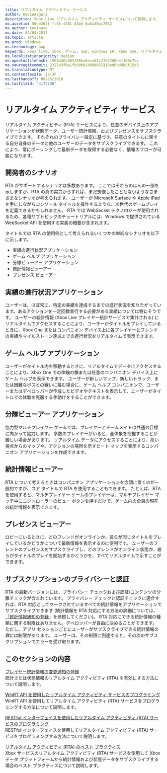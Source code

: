 ```yaml
---
title: リアルタイム アクティビティ サービス
author: KevinAsgari
description: Xbox Live リアルタイム アクティビティ サービスについて説明します。
ms.assetid: 50de262f-fc55-4301-83b5-0a8a30bc7852
ms.author: kevinasg
ms.date: 04/04/2017
ms.topic: article
ms.prod: windows
ms.technology: uwp
keywords: xbox live, xbox, ゲーム, uwp, windows 10, xbox one, リアルタイム アクティビティ サービス
ms.localizationpriority: medium
ms.openlocfilehash: 1969a36a363f86ba6eced1c27d2206de1160c7bc
ms.sourcegitcommit: 232543fba1fb30bb1489b053310ed6bd4b8f15d5
ms.translationtype: MT
ms.contentlocale: ja-JP
ms.lasthandoff: 09/25/2018
ms.locfileid: "4175230"
---
```

# <a name="real-time-activity-service"></a>リアルタイム アクティビティ サービス

リアルタイム アクティビティ (RTA) サービスにより、任意のデバイス上のアプリケーションが状態データ、ユーザー統計情報、およびプレゼンスをサブスクライブできます。 それぞれのプライバシー設定に基づき、任意のタイトルに関する自分自身のデータと他のユーザーのデータをサブスクライブできます。 これにより、常にポーリングして最新データを取得する必要なく、情報のフローが可能になります。


## <a name="developer-scenarios"></a>開発者のシナリオ

RTA がサポートするシナリオは多数あります。 ここではそれらのほんの一部を示しますが、RTA の真の実力からすれば、まだ想像したこともないようなさまざまなシナリオが考えられます。 ユーザーが Microsoft Surface や Apple iPad を手にしながらコンソール タイトルを操作するような、次世代のゲームプレイを定義できるかもしれません。 RTA では WebSocket テクノロジーが使用されるため、各種サブトピックのチュートリアルには、Windows で提供されている WebSocket API を使用する実装の概要が含まれます。

タイトルでの RTA の使用例として考えられるいくつかの単純なシナリオを以下に示します。

-   実績の進行状況アプリケーション
-   ゲーム ヘルプ アプリケーション
-   分隊ビューアー アプリケーション
-   統計情報ビューアー
-   プレゼンス ビューアー


## <a name="achievements-progress-app"></a>実績の進行状況アプリケーション

ユーザーは、ほぼ常に、特定の実績を達成するまでの進行状況を知りたがっています。あるアクションを一定回数実行する必要がある実績については特にそうです。 ユーザーの統計情報 (Xbox Live プレイヤー統計サービスで集計される) にリアルタイムでアクセスすることにより、ユーザーがタイトルをプレイしているときに、Xbox One またはコンパニオン デバイス上に各プレイヤーとフレンドの実績やマイルストーン達成までの進行状況をリアルタイムで表示できます。


## <a name="game-help-app"></a>ゲーム ヘルプ アプリケーション

ユーザーがタイトル内を移動するときに、リアルタイムでデータにアクセスすることにより、Xbox One での体験の横または任意のコンパニオン デバイス上にゲーム ヘルプを表示できます。 ユーザーが新しいマップ、新しいトラック、または困難なボスとの戦いに挑む場合に、ゲーム ヘルプ コンパニオンで、ユーザーまたはデベロッパーが作成したビデオやテキストを表示して、ユーザーがタイトルでの体験を克服する手助けをすることができます。


## <a name="squad-viewer-app"></a>分隊ビューアー アプリケーション

協力型マルチプレイヤー ゲームでは、プレイヤーとチームメイトは共通の目標に向かって協力します。 多数のプレイヤーがいると、全体象を把握することが難しい場合があります。 リアルタイム データにアクセスすることにより、高い視点からのマップや、アクションの場所を示すヒート マップを表示するコンパニオン アプリケーションを作成できます。


## <a name="statistics-viewer"></a>統計情報ビューアー

RTA について考えるときはコンパニオン アプリケーションを念頭に置くのが一般的ですが、コア タイトルで RTA を使用することもできます。 たとえば、RTA を使用すると、マルチプレイヤー ゲームのプレイヤーは、マルチプレイヤー マッチ中にコントローラーのビュー ボタンを押すだけで、ゲーム内の全員の現在の統計情報を表示できます。


## <a name="presence-viewer"></a>プレゼンス ビューアー

ロビーにいるときに、どのフレンドがオンラインか、彼らが同じタイトルをプレイしているかどうかについて最新情報を表示するのに便利です。 ユーザーのフレンドのプレゼンスをサブスクライブし、どのフレンドがオンライン状態か、彼らがタイトルのプレイを開始するかどうかを、すべてリアルタイムで示すことができます。


## <a name="subscription-privacy-and-authorization"></a>サブスクリプションのプライバシーと認証

RTA の最新バージョンには、プライバシー チェックおよび認証/コンテンツの分離チェックが含まれています。 プライバシー チェックと認証チェックに適合すれば、RTA 対応としてマークされているすべての統計情報をアプリケーションでサブスクライブできます  (統計情報を RTA 対応にする方法の詳細については、[「統計情報通知の登録](register-for-stat-notifications.md)」を参照してください)。 RTA 対応にできる統計情報の種類に関する制限はありません。デベロッパーが自由に決めることができます。 ただし、アプリ セッションごとにユーザーがサブスクライブできる統計情報の*数*には制限があります。 ユーザーは、その制限に到達すると、その次のサブスクリプションでエラーを受け取ります。


## <a name="in-this-section"></a>このセクションの内容

[プレイヤー統計情報の変更通知の登録](register-for-stat-notifications.md)  
統計または状態情報のリアルタイム アクティビティ (RTA) を有効にする方法について説明します。

[WinRT API を使用したリアルタイム アクティビティ サービスのプログラミング](programming-the-real-time-activity-service.md)  
WinRT API を使用してリアルタイム アクティビティ (RTA) サービスをプログラミングする方法について説明します。

[RESTful インターフェイスを使用したリアルタイム アクティビティ (RTA) サービスのプログラミング](programming-the-real-time-activity-service.md)  
RESTful インターフェイスを使用してリアルタイム アクティビティ (RTA) サービスをプログラミングする方法について説明します。

[リアルタイム アクティビティ (RTA) のベスト プラクティス](rta-best-practices.md)  
Xbox サービスのリアルタイム アクティビティ (RTA) サービスを使用して Xbox データ プラットフォームから統計情報および状態データをサブスクライブする場合のベスト プラクティスについて説明します。
